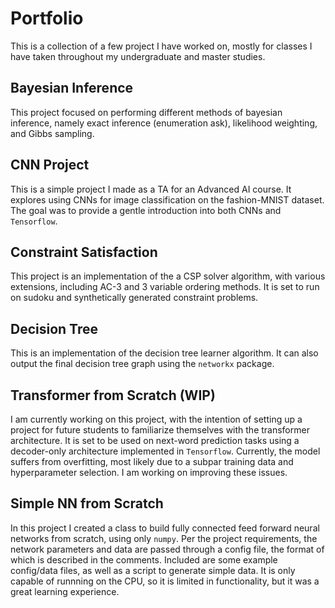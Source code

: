 # Portfolio
This is a collection of a few project I have worked on, mostly for classes I have taken throughout my undergraduate and master studies.

## Bayesian Inference
This project focused on performing different methods of bayesian inference, namely exact inference (enumeration ask), likelihood weighting, and Gibbs sampling. 

## CNN Project
This is a simple project I made as a TA for an Advanced AI course. It explores using CNNs for image classification on the fashion-MNIST dataset. The goal was to provide a gentle introduction into both CNNs and `Tensorflow`.

## Constraint Satisfaction
This project is an implementation of the a CSP solver algorithm, with various extensions, including AC-3 and 3 variable ordering methods. It is set to run on sudoku and synthetically generated constraint problems.

## Decision Tree
This is an implementation of the decision tree learner algorithm. It can also output the final decision tree graph using the `networkx` package.

## Transformer from Scratch (WIP)
I am currently working on this project, with the intention of setting up a project for future students to familiarize themselves with the transformer architecture. It is set to be used on next-word prediction tasks using a decoder-only architecture implemented in `Tensorflow`. Currently, the model suffers from overfitting, most likely due to a subpar training data and hyperparameter selection. I am working on improving these issues.

## Simple NN from Scratch
In this project I created a class to build fully connected feed forward neural networks from scratch, using only `numpy`. Per the project requirements, the network parameters and data are passed through a config file, the format of which is described in the comments. Included are some example config/data files, as well as a script to generate simple data. It is only capable of runnning on the CPU, so it is limited in functionality, but it was a great learning experience.
